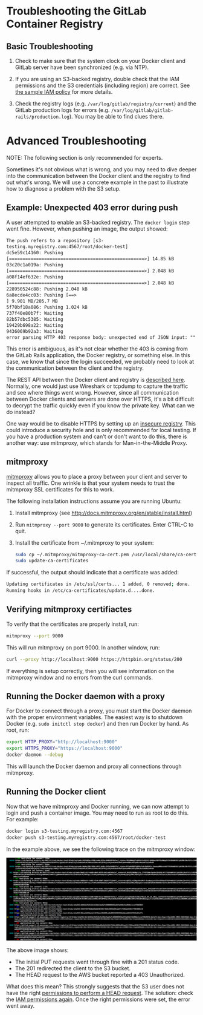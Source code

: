 # Troubleshooting the GitLab Container Registry

## Basic Troubleshooting

1. Check to make sure that the system clock on your Docker client and GitLab server have
   been synchronized (e.g. via NTP).

2. If you are using an S3-backed registry, double check that the IAM
   permissions and the S3 credentials (including region) are correct. See [the
   sample IAM policy](https://docs.docker.com/registry/storage-drivers/s3/)
   for more details.

3. Check the registry logs (e.g. `/var/log/gitlab/registry/current`) and the GitLab production logs
   for errors (e.g. `/var/log/gitlab/gitlab-rails/production.log`). You may be able to find clues
   there.

# Advanced Troubleshooting

NOTE: The following section is only recommended for experts.

Sometimes it's not obvious what is wrong, and you may need to dive deeper into
the communication between the Docker client and the registry to find out
what's wrong. We will use a concrete example in the past to illustrate how to
diagnose a problem with the S3 setup.

## Example: Unexpected 403 error during push

A user attempted to enable an S3-backed registry. The `docker login` step went
fine. However, when pushing an image, the output showed:

```
The push refers to a repository [s3-testing.myregistry.com:4567/root/docker-test]
dc5e59c14160: Pushing [==================================================>] 14.85 kB
03c20c1a019a: Pushing [==================================================>] 2.048 kB
a08f14ef632e: Pushing [==================================================>] 2.048 kB
228950524c88: Pushing 2.048 kB
6a8ecde4cc03: Pushing [==>                                                ] 9.901 MB/205.7 MB
5f70bf18a086: Pushing 1.024 kB
737f40e80b7f: Waiting
82b57dbc5385: Waiting
19429b698a22: Waiting
9436069b92a3: Waiting
error parsing HTTP 403 response body: unexpected end of JSON input: ""
```

This error is ambiguous, as it's not clear whether the 403 is coming from the GitLab Rails
application, the Docker registry, or something else. In this case, we know that since
the login succeeded, we probably need to look at the communication between the client
and the registry.

The REST API between the Docker client and registry is [described
here](https://docs.docker.com/registry/spec/api/). Normally, one would just
use Wireshark or tcpdump to capture the traffic and see where things went
wrong.  However, since all communication between Docker clients and servers
are done over HTTPS, it's a bit difficult to decrypt the traffic quickly even
if you know the private key. What can we do instead?

One way would be to disable HTTPS by setting up an [insecure
registry](https://docs.docker.com/registry/insecure/). This could introduce a
security hole and is only recommended for local testing. If you have a
production system and can't or don't want to do this, there is another way:
use mitmproxy, which stands for Man-in-the-Middle Proxy.

## mitmproxy

[mitmproxy](https://mitmproxy.org/) allows you to place a proxy between your
client and server to inspect all traffic. One wrinkle is that your system
needs to trust the mitmproxy SSL certificates for this to work.

The following installation instructions assume you are running Ubuntu:

1. Install mitmproxy (see http://docs.mitmproxy.org/en/stable/install.html)

2. Run `mitmproxy --port 9000` to generate its certificates. Enter CTRL-C to quit.

3. Install the certificate from ~/.mitmproxy to your system:

    ```sh
    sudo cp ~/.mitmproxy/mitmproxy-ca-cert.pem /usr/local/share/ca-certificates/mitmproxy-ca-cert.crt
    sudo update-ca-certificates
    ```

If successful, the output should indicate that a certificate was added:

```sh
Updating certificates in /etc/ssl/certs... 1 added, 0 removed; done.
Running hooks in /etc/ca-certificates/update.d....done.
```

## Verifying mitmproxy certifiactes

To verify that the certificates are properly install, run:

```sh
mitmproxy --port 9000
```

This will run mitmproxy on port 9000. In another window, run:

```sh
curl --proxy http://localhost:9000 https://httpbin.org/status/200
```

If everything is setup correctly, then you will see information on the mitmproxy window and
no errors from the curl commands.

## Running the Docker daemon with a proxy

For Docker to connect through a proxy, you must start the Docker daemon with the
proper environment variables. The easiest way is to shutdown Docker (e.g. `sudo initctl stop docker`)
and then run Docker by hand. As root, run:

```sh
export HTTP_PROXY="http://localhost:9000"
export HTTPS_PROXY="https://localhost:9000"
docker daemon --debug
```

This will launch the Docker daemon and proxy all connections through mitmproxy.

## Running the Docker client

Now that we have mitmproxy and Docker running, we can now attempt to login and push a container
image. You may need to run as root to do this. For example:

```sh
docker login s3-testing.myregistry.com:4567
docker push s3-testing.myregistry.com:4567/root/docker-test
```

In the example above, we see the following trace on the mitmproxy window:

![mitmproxy output from Docker](img/mitmproxy-docker.png)

The above image shows:

* The initial PUT requests went through fine with a 201 status code.
* The 201 redirected the client to the S3 bucket.
* The HEAD request to the AWS bucket reported a 403 Unauthorized.

What does this mean? This strongly suggests that the S3 user does not have the right
[permissions to perform a HEAD request](http://docs.aws.amazon.com/AmazonS3/latest/API/RESTObjectHEAD.html).
The solution: check the [IAM permissions again](https://docs.docker.com/registry/storage-drivers/s3/).
Once the right permissions were set, the error went away.
